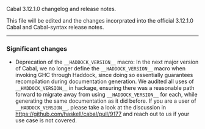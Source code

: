 Cabal 3.12.1.0 changelog and release notes.

This file will be edited and the changes incorprated into the official
3.12.1.0 Cabal and Cabal-syntax release notes.

---

### Significant changes

- Deprecation of the `__HADDOCK_VERSION__` macro:
    In the next major version of Cabal, we no longer define the
    `__HADDOCK_VERSION__` macro when invoking GHC through Haddock, since doing
    so essentially guarantees recompilation during documentation generation. We
    audited all uses of `__HADDOCK_VERSION__` in hackage, ensuring there was a
    reasonable path forward to migrate away from using `__HADDOCK_VERSION__` for
    each, while generating the same documentation as it did before.  If you are
    a user of `__HADDOCK_VERSION__`, please take a look at the discussion in
    https://github.com/haskell/cabal/pull/9177 and reach out to us if your use
    case is not covered.
